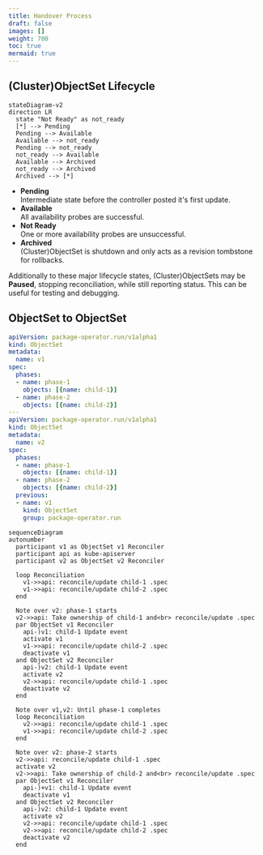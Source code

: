 ```yaml
---
title: Handover Process
draft: false
images: []
weight: 700
toc: true
mermaid: true
---
```


## (Cluster)ObjectSet Lifecycle

```mermaid
stateDiagram-v2
direction LR
  state "Not Ready" as not_ready
  [*] --> Pending
  Pending --> Available
  Available --> not_ready
  Pending --> not_ready
  not_ready --> Available
  Available --> Archived
  not_ready --> Archived
  Archived --> [*]
```

- **Pending**  
  Intermediate state before the controller posted it's first update.
- **Available**  
  All availability probes are successful.
- **Not Ready**  
  One or more availability probes are unsuccessful.
- **Archived**  
  (Cluster)ObjectSet is shutdown and only acts as a revision tombstone for rollbacks.

Additionally to these major lifecycle states, (Cluster)ObjectSets may be **Paused**, stopping reconciliation, while still reporting status.
This can be useful for testing and debugging.

## ObjectSet to ObjectSet

```yaml
apiVersion: package-operator.run/v1alpha1
kind: ObjectSet
metadata:
  name: v1
spec:
  phases:
  - name: phase-1
    objects: [{name: child-1}]
  - name: phase-2
    objects: [{name: child-2}]
---
apiVersion: package-operator.run/v1alpha1
kind: ObjectSet
metadata:
  name: v2
spec:
  phases:
  - name: phase-1
    objects: [{name: child-1}]
  - name: phase-2
    objects: [{name: child-2}]
  previous:
  - name: v1
    kind: ObjectSet
    group: package-operator.run
```

```mermaid
sequenceDiagram
autonumber
  participant v1 as ObjectSet v1 Reconciler
  participant api as kube-apiserver
  participant v2 as ObjectSet v2 Reconciler

  loop Reconciliation
    v1->>api: reconcile/update child-1 .spec
    v1->>api: reconcile/update child-2 .spec
  end

  Note over v2: phase-1 starts
  v2->>api: Take ownership of child-1 and<br> reconcile/update .spec
  par ObjectSet v1 Reconciler
    api-)v1: child-1 Update event
    activate v1
    v1->>api: reconcile/update child-2 .spec
    deactivate v1
  and ObjectSet v2 Reconciler
    api-)v2: child-1 Update event
    activate v2
    v2->>api: reconcile/update child-1 .spec
    deactivate v2
  end

  Note over v1,v2: Until phase-1 completes
  loop Reconciliation
    v2->>api: reconcile/update child-1 .spec
    v1->>api: reconcile/update child-2 .spec
  end

  Note over v2: phase-2 starts
  v2->>api: reconcile/update child-1 .spec
  activate v2
  v2->>api: Take ownership of child-2 and<br> reconcile/update .spec
  par ObjectSet v1 Reconciler
    api-)+v1: child-1 Update event
    deactivate v1
  and ObjectSet v2 Reconciler
    api-)v2: child-1 Update event
    activate v2
    v2->>api: reconcile/update child-1 .spec
    v2->>api: reconcile/update child-2 .spec
    deactivate v2
  end
```
